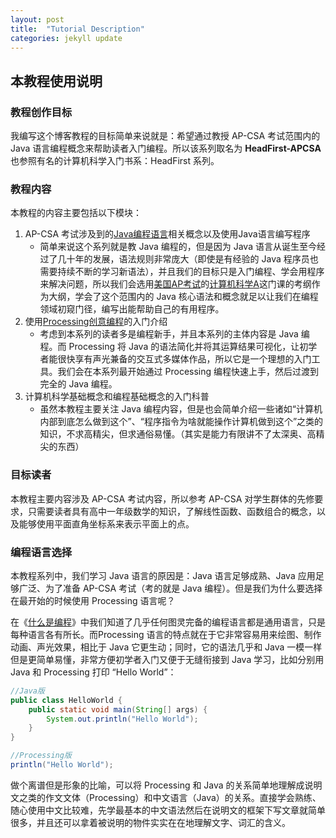 ```yaml
---
layout: post
title:  "Tutorial Description"
categories: jekyll update
---
```


## 本教程使用说明

### 教程创作目标

我编写这个博客教程的目标简单来说就是：希望通过教授 AP-CSA 考试范围内的 Java 语言编程概念来帮助读者入门编程。所以该系列取名为 **HeadFirst-APCSA** 也参照有名的计算机科学入门书系：HeadFirst 系列。  

### 教程内容

本教程的内容主要包括以下模块：  

1. AP-CSA 考试涉及到的[Java编程语言]相关概念以及使用Java语言编写程序
   - 简单来说这个系列就是教 Java 编程的，但是因为 Java 语言从诞生至今经过了几十年的发展，语法规则非常庞大（即使是有经验的 Java 程序员也需要持续不断的学习新语法），并且我们的目标只是入门编程、学会用程序来解决问题，所以我们会选用[美国AP考试]的[计算机科学A]这门课的考纲作为大纲，学会了这个范围内的 Java 核心语法和概念就足以让我们在编程领域初窥门径，编写出能帮助自己的有用程序。
2. 使用[Processing创意编程]的入门介绍
   - 考虑到本系列的读者多是编程新手，并且本系列的主体内容是 Java 编程。而 Processing 将 Java 的语法简化并将其运算结果可视化，让初学者能很快享有声光兼备的交互式多媒体作品，所以它是一个理想的入门工具。我们会在本系列最开始通过 Processing 编程快速上手，然后过渡到完全的 Java 编程。
3. 计算机科学基础概念和编程基础概念的入门科普
   - 虽然本教程主要关注 Java 编程内容，但是也会简单介绍一些诸如“计算机内部到底怎么做到这个”、“程序指令为啥就能操作计算机做到这个”之类的知识，不求高精尖，但求通俗易懂。（其实是能力有限讲不了太深奥、高精尖的东西）

### 目标读者

本教程主要内容涉及 AP-CSA 考试内容，所以参考 AP-CSA 对学生群体的先修要求，只需要读者具有高中一年级数学的知识，了解线性函数、函数组合的概念，以及能够使用平面直角坐标系来表示平面上的点。

### 编程语言选择

本教程系列中，我们学习 Java 语言的原因是：Java 语言足够成熟、Java 应用足够广泛、为了准备 AP-CSA 考试（考的就是 Java 编程）。但是我们为什么要选择在最开始的时候使用 Processing 语言呢？  

在《[什么是编程]》中我们知道了几乎任何图灵完备的编程语言都是通用语言，只是每种语言各有所长。而Processing 语言的特点就在于它非常容易用来绘图、制作动画、声光效果，相比于 Java 它更生动；同时，它的语法几乎和 Java 一模一样但是更简单易懂，非常方便初学者入门又便于无缝衔接到 Java 学习，比如分别用 Java 和 Processing 打印 “Hello World”：

```java
//Java版
public class HelloWorld {
    public static void main(String[] args) {
        System.out.println("Hello World");
    }
}
```

```java
//Processing版
println("Hello World");
```

做个离谱但是形象的比喻，可以将 Processing 和 Java 的关系简单地理解成说明文之类的作文文体（Processing）和中文语言（Java）的关系。直接学会熟练、随心使用中文比较难，先学最基本的中文语法然后在说明文的框架下写文章就简单很多，并且还可以拿着被说明的物件实实在在地理解文字、词汇的含义。


[Java编程语言]:https://www.runoob.com/java/java-intro.html
[美国AP考试]:https://baike.baidu.com/item/%E7%BE%8E%E5%9B%BD%E5%A4%A7%E5%AD%A6%E5%85%88%E4%BF%AE%E8%AF%BE%E7%A8%8B/59924783
[计算机科学A]:https://apcentral.collegeboard.org/media/pdf/ap-computer-science-a-course-overview.pdf
[Processing创意编程]:https://baike.baidu.com/item/Processing/378062
[什么是编程]:https://dreanlin.github.io/HeadFirst-APCSA/jekyll/update/2023/05/14/whats-programming.html